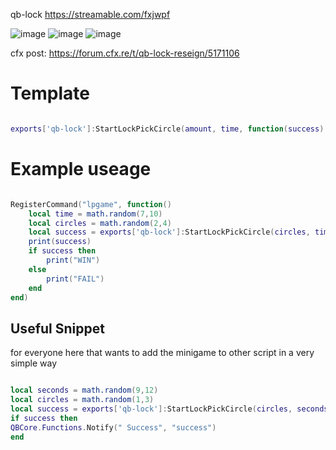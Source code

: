 qb-lock
https://streamable.com/fxjwpf

![image](https://github.com/yungmexx/qb-lock-rework/assets/113365369/54f3a652-5e33-4484-b0e3-33a02fb609b7)
![image](https://github.com/yungmexx/qb-lock-rework/assets/113365369/2e466f86-d618-4c29-a628-3b5b881022d4)
![image](https://github.com/yungmexx/qb-lock-rework/assets/113365369/5c3c5b32-fd97-4645-b65d-6d3444dd9a63)






cfx post: https://forum.cfx.re/t/qb-lock-reseign/5171106


# Template
```lua

exports['qb-lock']:StartLockPickCircle(amount, time, function(success)

```
# Example useage
```lua

RegisterCommand("lpgame", function()
	local time = math.random(7,10)
	local circles = math.random(2,4)
	local success = exports['qb-lock']:StartLockPickCircle(circles, time, success)
	print(success)
	if success then
		print("WIN")
	else
		print("FAIL")
	end
end)

```


## Useful Snippet
for everyone here that wants to add the minigame to other script in a very simple way

```lua

local seconds = math.random(9,12)
local circles = math.random(1,3)
local success = exports['qb-lock']:StartLockPickCircle(circles, seconds, success)
if success then
QBCore.Functions.Notify(" Success", "success")
end
```
